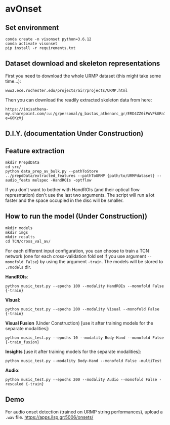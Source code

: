 # avOnset

## Set environment

```
conda create -n visonset python=3.6.12
conda activate visonset
pip install -r requirements.txt
```
## Dataset download and skeleton representations

First you need to download the whole URMP dataset (this might take some time...):

```
www2.ece.rochester.edu/projects/air/projects/URMP.html
```

Then you can download the readily extracted skeleton data from here:
```
https://imisathena-my.sharepoint.com/:u:/g/personal/g_bastas_athenarc_gr/ERD4ZZ0iPuVPkGRnIWC1qd4BPYoxCj3NSg2qJBPTUiyFBw?e=G0KzVj
```

## D.I.Y. (documentation Under Construction)


<!-- If you want to extract the skeletons yourself, you need to dowload OpenPose and run it for each multi-instrument video-performance. This is easier to achieve from Windows os. First, we download openpose from this link https://github.com/CMU-Perceptual-Computing-Lab/openpose/releases and we run openpose/models/getModels.bat. Next we run ```openpose/bin/OpenPoseDemo.exe``` for multiple videos using the script below (run inside the ```openpose/``` dir) to get the poses in the form of json files and videos:

```
python path\to\avOnset\src\run_multiple_openpose.py --pathToData path\to\dataset --poly {True,False}
```

Then run:
```
python crop_videos.py --pathToData path/to/data
``` -->


## Feature extraction

```
mkdir PrepdData
cd src/
python data_prep_av_bulk.py --pathToStore ../prepdData/extracted_features --pathToURMP {path/to/URMPdataset} --audio_feats melspec -HandROIs -optflow
```
If you don't want to bother with HandROIs (and their optical flow represntation) don't use the last two arguments. The script will run a lot faster and the space occupied in the disc will be smaller.

## How to run the model (Under Construction))


```
mkdir models
mkdir imgs
mkdir results
cd TCN/cross_val_av/
```


For each different input configuration, you can choose to train a TCN network (one for each cross-validation fold set if you use argument ```--monofold False```) by using the argument ```-train```. The models will be stored to ```./models``` dir.



**HandROIs**:
```
python music_test.py --epochs 100 --modality HandROIs --monofold False {-train}
```
**Visual**:
```
python music_test.py --epochs 200 --modality Visual --monofold False {-train}
```
**Visual Fusion** (Under Construction) [use it after training models for the separate modalities]:
```
python music_test.py --epochs 10 --modality Body-Hand --monofold False {-train_fusion}
```
**Insights** [use it after training models for the separate modalities]:
```
python music_test.py --modality Body-Hand --monofold False -multiTest
```
**Audio**:
```
python music_test.py --epochs 200 --modality Audio --monofold False -rescaled {-train}
```


## Demo

For audio onset detection (trained on URMP string performances), upload a ```.wav``` file.
https://apps.ilsp.gr:5006/onsets/